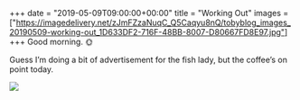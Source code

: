 +++
date = "2019-05-09T09:00:00+00:00"
title = "Working Out"
images = ["https://imagedelivery.net/zJmFZzaNuqC_Q5Caqyu8nQ/tobyblog_images_20190509-working-out_1D633DF2-716F-48BB-8007-D80667FD8E97.jpg"]
+++
Good morning. 🌞 

Guess I’m doing a bit of advertisement for the fish lady, but the coffee’s on point today.

![](https://imagedelivery.net/zJmFZzaNuqC_Q5Caqyu8nQ/tobyblog_images_20190509-working-out_1D633DF2-716F-48BB-8007-D80667FD8E97.jpg/fit=scale-down,w=780,sharpen=1,f=auto,q=0.9,slow-connection-quality=0.3)
